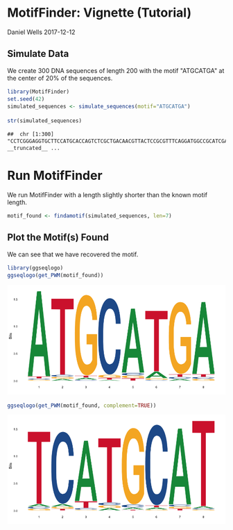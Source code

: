 MotifFinder: Vignette (Tutorial)
================
Daniel Wells
2017-12-12

Simulate Data
-------------

We create 300 DNA sequences of length 200 with the motif "ATGCATGA" at the center of 20% of the sequences.

``` r
library(MotifFinder)
set.seed(42)
simulated_sequences <- simulate_sequences(motif="ATGCATGA")

str(simulated_sequences)
```

    ##  chr [1:300] "CCTCGGGAGGTGCTTCCATGCACCAGTCTCGCTGACAACGTTACTCCGCGTTTCAGGATGGCCGCATCGAAAATAGATGAGATGCGAAATGAACCGTGGGATGCATGAGAG"| __truncated__ ...

Run MotifFinder
===============

We run MotifFinder with a length slightly shorter than the known motif length.

``` r
motif_found <- findamotif(simulated_sequences, len=7)
```

Plot the Motif(s) Found
-----------------------

We can see that we have recovered the motif.

``` r
library(ggseqlogo)
ggseqlogo(get_PWM(motif_found))
```

![](vignette_files/figure-markdown_github/unnamed-chunk-4-1.png)

``` r
ggseqlogo(get_PWM(motif_found, complement=TRUE))
```

![](vignette_files/figure-markdown_github/unnamed-chunk-4-2.png)
